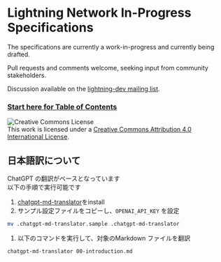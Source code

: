 # Lightning Network In-Progress Specifications

The specifications are currently a work-in-progress and currently being
drafted.

Pull requests and comments welcome, seeking input from community stakeholders.

Discussion available on the [lightning-dev mailing list](https://lists.linuxfoundation.org/mailman/listinfo/lightning-dev).

### [Start here for Table of Contents](00-introduction.md)

![Creative Commons License](https://i.creativecommons.org/l/by/4.0/88x31.png "License CC-BY")
<br>
This work is licensed under a [Creative Commons Attribution 4.0 International License](http://creativecommons.org/licenses/by/4.0/).

## 日本語訳について
ChatGPT の翻訳がベースとなっています  
以下の手順で実行可能です

1. [chatgpt-md-translator](https://github.com/smikitky/chatgpt-md-translator)をinstall
2. サンプル設定ファイルをコピーし、`OPENAI_API_KEY` を設定
```bash
mv .chatgpt-md-translator.sample .chatgpt-md-translator
```
1. 以下のコマンドを実行して、対象のMarkdown ファイルを翻訳
```bash
chatgpt-md-translator 00-introduction.md
```
